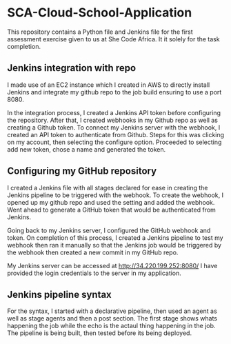 # SCA-Cloud-School-Application

This repository contains a Python file and Jenkins file for the first assessment exercise given to us at She Code Africa. It it solely for the task completion.

## Jenkins integration with repo
I made use of an EC2 instance which I created in AWS to directly install Jenkins and integrate my github repo to the job build ensuring to use a port 8080.

In the integration process, I created a Jenkins API token before configuring the repository. After that, I created webhooks in my Github repo as well as creating a Github token. To connect my Jenkins server with the webhook, I created an API token to authenticate from Github. Steps for this was clicking on my account, then selecting the configure option. Proceeded to selecting add new token, chose a name and generated the token.


## Configuring my GitHub repository
I created a Jenkins file with all stages declared for ease in creating the Jenkins pipeline to be triggered with the webhook. To create the webhook, I opened up my github repo and used the setting and added the webhook. Went ahead to generate a GitHub token that would be authenticated from Jenkins.

Going back to my Jenkins server, I configured the GitHub webhook and token. On completion of this process, I created a Jenkins pipeline to test my webhook then ran it manually so that the Jenkins job would be triggered by the webhook then created a new commit in my GitHub repo.

My Jenkins server can be accessed at http://34.220.199.252:8080/ I have provided the login credentials to the server in my application.

## Jenkins pipeline syntax
For the syntax, I started with a declarative pipeline, then used an agent as well as stage agents and then a post section. The first stage shows whats happening the job while the echo is the actaul thing happening in the job. The pipeline is being built, then tested before its being deployed.
